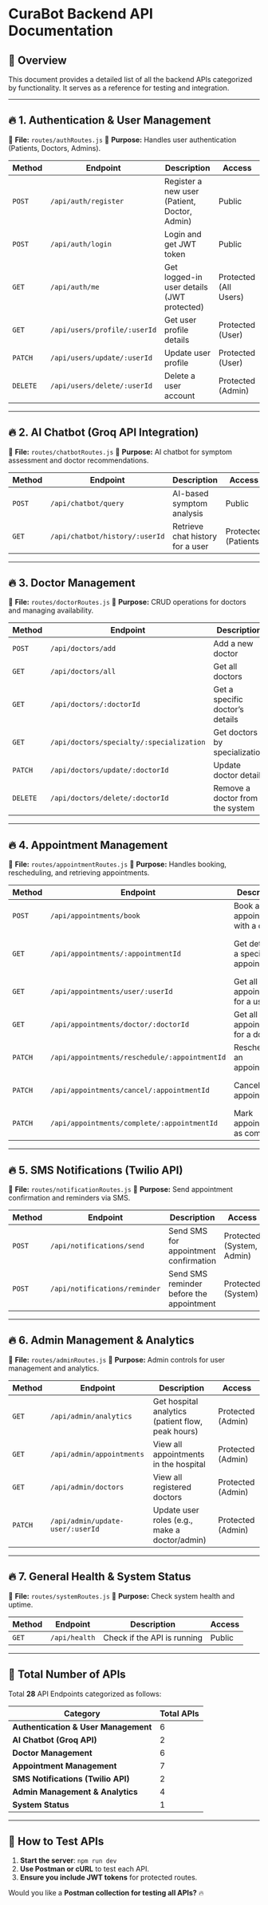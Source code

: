 # **CuraBot Backend API Documentation**

## **📌 Overview**
This document provides a detailed list of all the backend APIs categorized by functionality. It serves as a reference for testing and integration.

---

## **🔥 1. Authentication & User Management**
📍 **File:** `routes/authRoutes.js`
📍 **Purpose:** Handles user authentication (Patients, Doctors, Admins).

| Method | Endpoint | Description | Access |
|--------|---------|-------------|--------|
| `POST` | `/api/auth/register` | Register a new user (Patient, Doctor, Admin) | Public |
| `POST` | `/api/auth/login` | Login and get JWT token | Public |
| `GET` | `/api/auth/me` | Get logged-in user details (JWT protected) | Protected (All Users) |
| `GET` | `/api/users/profile/:userId` | Get user profile details | Protected (User) |
| `PATCH` | `/api/users/update/:userId` | Update user profile | Protected (User) |
| `DELETE` | `/api/users/delete/:userId` | Delete a user account | Protected (Admin) |

---

## **🔥 2. AI Chatbot (Groq API Integration)**
📍 **File:** `routes/chatbotRoutes.js`
📍 **Purpose:** AI chatbot for symptom assessment and doctor recommendations.

| Method | Endpoint | Description | Access |
|--------|---------|-------------|--------|
| `POST` | `/api/chatbot/query` | AI-based symptom analysis | Public |
| `GET` | `/api/chatbot/history/:userId` | Retrieve chat history for a user | Protected (Patients) |

---

## **🔥 3. Doctor Management**
📍 **File:** `routes/doctorRoutes.js`
📍 **Purpose:** CRUD operations for doctors and managing availability.

| Method | Endpoint | Description | Access |
|--------|---------|-------------|--------|
| `POST` | `/api/doctors/add` | Add a new doctor | Protected (Admin) |
| `GET` | `/api/doctors/all` | Get all doctors | Public |
| `GET` | `/api/doctors/:doctorId` | Get a specific doctor’s details | Public |
| `GET` | `/api/doctors/specialty/:specialization` | Get doctors by specialization | Public |
| `PATCH` | `/api/doctors/update/:doctorId` | Update doctor details | Protected (Admin) |
| `DELETE` | `/api/doctors/delete/:doctorId` | Remove a doctor from the system | Protected (Admin) |

---

## **🔥 4. Appointment Management**
📍 **File:** `routes/appointmentRoutes.js`
📍 **Purpose:** Handles booking, rescheduling, and retrieving appointments.

| Method | Endpoint | Description | Access |
|--------|---------|-------------|--------|
| `POST` | `/api/appointments/book` | Book an appointment with a doctor | Protected (Patients) |
| `GET` | `/api/appointments/:appointmentId` | Get details of a specific appointment | Protected (Patients, Doctors, Admins) |
| `GET` | `/api/appointments/user/:userId` | Get all appointments for a user | Protected (Patients) |
| `GET` | `/api/appointments/doctor/:doctorId` | Get all appointments for a doctor | Protected (Doctors) |
| `PATCH` | `/api/appointments/reschedule/:appointmentId` | Reschedule an appointment | Protected (Patients, Admins) |
| `PATCH` | `/api/appointments/cancel/:appointmentId` | Cancel an appointment | Protected (Patients, Admins) |
| `PATCH` | `/api/appointments/complete/:appointmentId` | Mark appointment as completed | Protected (Doctors) |

---

## **🔥 5. SMS Notifications (Twilio API)**
📍 **File:** `routes/notificationRoutes.js`
📍 **Purpose:** Send appointment confirmation and reminders via SMS.

| Method | Endpoint | Description | Access |
|--------|---------|-------------|--------|
| `POST` | `/api/notifications/send` | Send SMS for appointment confirmation | Protected (System, Admin) |
| `POST` | `/api/notifications/reminder` | Send SMS reminder before the appointment | Protected (System) |

---

## **🔥 6. Admin Management & Analytics**
📍 **File:** `routes/adminRoutes.js`
📍 **Purpose:** Admin controls for user management and analytics.

| Method | Endpoint | Description | Access |
|--------|---------|-------------|--------|
| `GET` | `/api/admin/analytics` | Get hospital analytics (patient flow, peak hours) | Protected (Admin) |
| `GET` | `/api/admin/appointments` | View all appointments in the hospital | Protected (Admin) |
| `GET` | `/api/admin/doctors` | View all registered doctors | Protected (Admin) |
| `PATCH` | `/api/admin/update-user/:userId` | Update user roles (e.g., make a doctor/admin) | Protected (Admin) |

---

## **🔥 7. General Health & System Status**
📍 **File:** `routes/systemRoutes.js`
📍 **Purpose:** Check system health and uptime.

| Method | Endpoint | Description | Access |
|--------|---------|-------------|--------|
| `GET` | `/api/health` | Check if the API is running | Public |

---

## **📌 Total Number of APIs**
Total **28** API Endpoints categorized as follows:

| Category | Total APIs |
|----------|-----------|
| **Authentication & User Management** | 6 |
| **AI Chatbot (Groq API)** | 2 |
| **Doctor Management** | 6 |
| **Appointment Management** | 7 |
| **SMS Notifications (Twilio API)** | 2 |
| **Admin Management & Analytics** | 4 |
| **System Status** | 1 |

---

## **🚀 How to Test APIs**
1. **Start the server**: `npm run dev`
2. **Use Postman or cURL** to test each API.
3. **Ensure you include JWT tokens** for protected routes.

Would you like a **Postman collection for testing all APIs?** 🔥

